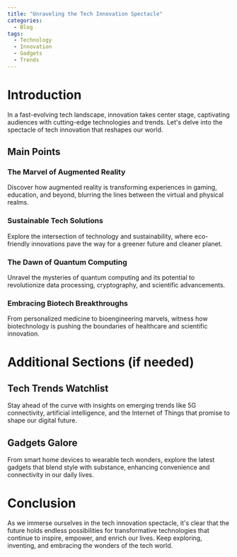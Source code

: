 ```yaml
---
title: "Unraveling the Tech Innovation Spectacle"
categories:
  - Blog
tags:
  - Technology
  - Innovation
  - Gadgets
  - Trends
---
```


# Introduction
In a fast-evolving tech landscape, innovation takes center stage, captivating audiences with cutting-edge technologies and trends. Let's delve into the spectacle of tech innovation that reshapes our world.

## Main Points
### The Marvel of Augmented Reality
Discover how augmented reality is transforming experiences in gaming, education, and beyond, blurring the lines between the virtual and physical realms.

### Sustainable Tech Solutions
Explore the intersection of technology and sustainability, where eco-friendly innovations pave the way for a greener future and cleaner planet.

### The Dawn of Quantum Computing
Unravel the mysteries of quantum computing and its potential to revolutionize data processing, cryptography, and scientific advancements.

### Embracing Biotech Breakthroughs
From personalized medicine to bioengineering marvels, witness how biotechnology is pushing the boundaries of healthcare and scientific innovation.

# Additional Sections (if needed)
## Tech Trends Watchlist
Stay ahead of the curve with insights on emerging trends like 5G connectivity, artificial intelligence, and the Internet of Things that promise to shape our digital future.

## Gadgets Galore
From smart home devices to wearable tech wonders, explore the latest gadgets that blend style with substance, enhancing convenience and connectivity in our daily lives.

# Conclusion
As we immerse ourselves in the tech innovation spectacle, it's clear that the future holds endless possibilities for transformative technologies that continue to inspire, empower, and enrich our lives. Keep exploring, inventing, and embracing the wonders of the tech world.